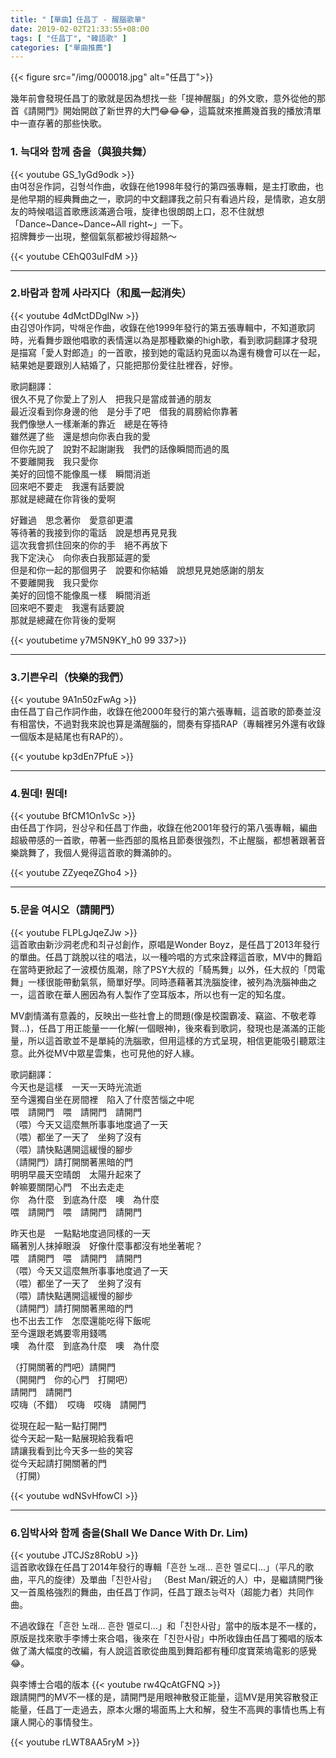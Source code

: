 ```yaml
---
title: "【單曲】任昌丁 - 醒腦歌單"
date: 2019-02-02T21:33:55+08:00
tags: [ "任昌丁", "韓語歌" ] 
categories: ["單曲推薦"]
---
```


{{< figure src="/img/000018.jpg"  alt="任昌丁">}}

幾年前會發現任昌丁的歌就是因為想找一些「提神醒腦」的外文歌，意外從他的那首《請開門》開始開啟了新世界的大門😂😂😂，這篇就來推薦幾首我的播放清單中一直存著的那些快歌。
<!--more-->

### 1. 늑대와 함께 춤을（與狼共舞）

{{< youtube GS_1yGd9odk >}}
<br/>
由여정윤作詞，김형석作曲，收錄在他1998年發行的第四張專輯，是主打歌曲，也是他早期的經典舞曲之一，歌詞的中文翻譯我之前只有看過片段，是情歌，追女朋友的時候唱這首歌應該滿適合哦，旋律也很朗朗上口，忍不住就想「Dance~Dance~Dance~All right~」一下。  
招牌舞步一出現，整個氣氛都被炒得超熱～

{{< youtube CEhQ03uIFdM >}}

***

### 2.바람과 함께 사라지다（和風一起消失）

{{< youtube 4dMctDDgINw >}}
<br/>
由김영아作詞，박해운作曲，收錄在他1999年發行的第五張專輯中，不知道歌詞時，光看舞步跟他唱歌的表情還以為是那種歡樂的high歌，看到歌詞翻譯才發現是描寫「愛人對郎造」的一首歌，接到她的電話約見面以為還有機會可以在一起，結果她是要跟別人結婚了，只能把那份愛往肚裡吞，好慘。

歌詞翻譯：  
很久不見了你愛上了別人　把我只是當成普通的朋友  
最近沒看到你身邊的他　是分手了吧　借我的肩膀給你靠著  
我們像戀人一樣漸漸的靠近　總是在等待  
雖然遲了些　還是想向你表白我的愛  
但你先說了　說對不起謝謝我　我們的話像瞬間而過的風  
不要離開我　我只愛你  
美好的回憶不能像風一樣　瞬間消逝  
回來吧不要走　我還有話要說  
那就是總藏在你背後的愛啊  

好難過　思念著你　愛意卻更濃  
等待著的我接到你的電話　說是想再見見我  
這次我會抓住回來的你的手　絕不再放下  
我下定決心　向你表白我那延遲的愛  
但是和你一起的那個男子　說要和你結婚　說想見見她感謝的朋友  
不要離開我　我只愛你  
美好的回憶不能像風一樣　瞬間消逝  
回來吧不要走　我還有話要說  
那就是總藏在你背後的愛啊  

{{< youtubetime y7M5N9KY_h0 99 337>}}

***
### 3.기쁜우리（快樂的我們）

{{< youtube 9A1n50zFwAg >}}
<br/>
由任昌丁自己作詞作曲，收錄在他2000年發行的第六張專輯，這首歌的節奏並沒有相當快，不過對我來說也算是滿醒腦的，間奏有穿插RAP（專輯裡另外還有收錄一個版本是結尾也有RAP的）。

{{< youtube kp3dEn7PfuE >}}

***
### 4.뭔데! 뭔데!

{{< youtube BfCM1On1vSc >}}
<br/>
由任昌丁作詞，원상우和任昌丁作曲，收錄在他2001年發行的第八張專輯，編曲超級帶感的一首歌，帶著一些西部的風格且節奏很強烈，不止醒腦，都想著跟著音樂跳舞了，我個人覺得這首歌的舞滿帥的。

{{< youtube ZZyeqeZGho4 >}}

***
### 5.문을 여시오（請開門）

{{< youtube FLPLgJqeZJw >}}
<br/>
這首歌由新沙洞老虎和최규성創作，原唱是Wonder Boyz，是任昌丁2013年發行的單曲。任昌丁跳脫以往的唱法，以一種吟唱的方式來詮釋這首歌，MV中的舞蹈在當時更掀起了一波模仿風潮，除了PSY大叔的「騎馬舞」以外，任大叔的「閃電舞」一樣很能帶動氣氛，簡單好學。同時憑藉著其洗腦旋律，被列為洗腦神曲之一，這首歌在華人圈因為有人製作了空耳版本，所以也有一定的知名度。

MV劇情滿有意義的，反映出一些社會上的問題(像是校園霸凌、竊盜、不敬老尊賢...)，任昌丁用正能量一一化解(一個眼神)，後來看到歌詞，發現也是滿滿的正能量，所以這首歌並不是單純的洗腦歌，但用這樣的方式呈現，相信更能吸引聽眾注意。此外從MV中眾星雲集，也可見他的好人緣。

歌詞翻譯：  
今天也是這樣　一天一天時光流逝  
至今還獨自坐在房間裡　陷入了什麼苦惱之中呢  
喂　請開門　喂　請開門　請開門  
（喂）今天又這麼無所事事地度過了一天  
（喂）都坐了一天了　坐夠了沒有  
（喂）請快點邁開這緩慢的腳步  
（請開門）請打開關著黑暗的門  
明明早晨天空晴朗　太陽升起來了  
幹嘛要關閉心門　不出去走走  
你　為什麼　到底為什麼　噢　為什麼  
喂　請開門　喂　請開門　請開門  

昨天也是　一點點地度過同樣的一天  
瞞著別人抹掉眼淚　好像什麼事都沒有地坐著呢？  
喂　請開門　喂　請開門　請開門  
（喂）今天又這麼無所事事地度過了一天  
（喂）都坐了一天了　坐夠了沒有  
（喂）請快點邁開這緩慢的腳步  
（請開門）請打開關著黑暗的門  
也不出去工作　怎麼還能吃得下飯呢  
至今還跟老媽要零用錢嗎  
噢　為什麼　到底為什麼　噢　為什麼  

（打開關著的門吧）請開門  
（開開門　你的心門　打開吧）  
請開門　請開門  
哎嗨（不錯）　哎嗨　哎嗨　請開門  

從現在起一點一點打開門  
從今天起一點一點展現給我看吧  
請讓我看到比今天多一些的笑容  
從今天起請打開關著的門  
（打開）  

{{< youtube wdNSvHfowCI >}}

***
### 6.임박사와 함께 춤을(Shall We Dance With Dr. Lim)

{{< youtube JTCJSz8RobU >}}
<br/>
這首歌收錄在任昌丁2014年發行的專輯「흔한 노래... 흔한 멜로디...」（平凡的歌曲，平凡的旋律）及單曲「친한사람」 （Best Man/親近的人）中，是繼請開門後又一首風格強烈的舞曲，由任昌丁作詞，任昌丁跟초능력자（超能力者）共同作曲。

不過收錄在「흔한 노래... 흔한 멜로디...」和「친한사람」當中的版本是不一樣的，原版是找來歌手李博士來合唱，後來在「친한사람」中所收錄由任昌丁獨唱的版本做了滿大幅度的改編，有人說這首歌從曲風到舞蹈都有種印度寶萊塢電影的感覺😂。

與李博士合唱的版本
{{< youtube rw4QcAtGFNQ >}}
<br/>
跟請開門的MV不一樣的是，請開門是用眼神散發正能量，這MV是用笑容散發正能量，任昌丁一走過去，原本火爆的場面馬上大和解，發生不高興的事情也馬上有讓人開心的事情發生。

{{< youtube rLWT8AA5ryM >}}
<br/>

